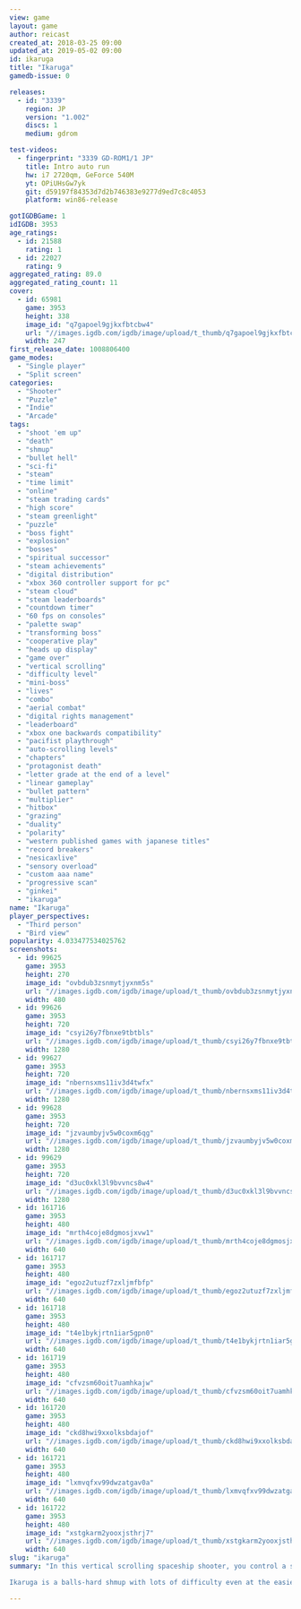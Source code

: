 ```yaml
---
view: game
layout: game
author: reicast
created_at: 2018-03-25 09:00
updated_at: 2019-05-02 09:00
id: ikaruga
title: "Ikaruga"
gamedb-issue: 0

releases:
  - id: "3339"
    region: JP
    version: "1.002"
    discs: 1
    medium: gdrom

test-videos:
  - fingerprint: "3339 GD-ROM1/1 JP"
    title: Intro auto run
    hw: i7 2720qm, GeForce 540M
    yt: OPiUHsGw7yk
    git: d59197f84353d7d2b746383e9277d9ed7c8c4053
    platform: win86-release

gotIGDBGame: 1
idIGDB: 3953
age_ratings:
  - id: 21588
    rating: 1
  - id: 22027
    rating: 9
aggregated_rating: 89.0
aggregated_rating_count: 11
cover:
  - id: 65981
    game: 3953
    height: 338
    image_id: "q7gapoel9gjkxfbtcbw4"
    url: "//images.igdb.com/igdb/image/upload/t_thumb/q7gapoel9gjkxfbtcbw4.jpg"
    width: 247
first_release_date: 1008806400
game_modes:
  - "Single player"
  - "Split screen"
categories:
  - "Shooter"
  - "Puzzle"
  - "Indie"
  - "Arcade"
tags:
  - "shoot 'em up"
  - "death"
  - "shmup"
  - "bullet hell"
  - "sci-fi"
  - "steam"
  - "time limit"
  - "online"
  - "steam trading cards"
  - "high score"
  - "steam greenlight"
  - "puzzle"
  - "boss fight"
  - "explosion"
  - "bosses"
  - "spiritual successor"
  - "steam achievements"
  - "digital distribution"
  - "xbox 360 controller support for pc"
  - "steam cloud"
  - "steam leaderboards"
  - "countdown timer"
  - "60 fps on consoles"
  - "palette swap"
  - "transforming boss"
  - "cooperative play"
  - "heads up display"
  - "game over"
  - "vertical scrolling"
  - "difficulty level"
  - "mini-boss"
  - "lives"
  - "combo"
  - "aerial combat"
  - "digital rights management"
  - "leaderboard"
  - "xbox one backwards compatibility"
  - "pacifist playthrough"
  - "auto-scrolling levels"
  - "chapters"
  - "protagonist death"
  - "letter grade at the end of a level"
  - "linear gameplay"
  - "bullet pattern"
  - "multiplier"
  - "hitbox"
  - "grazing"
  - "duality"
  - "polarity"
  - "western published games with japanese titles"
  - "record breakers"
  - "nesicaxlive"
  - "sensory overload"
  - "custom aaa name"
  - "progressive scan"
  - "ginkei"
  - "ikaruga"
name: "Ikaruga"
player_perspectives:
  - "Third person"
  - "Bird view"
popularity: 4.033477534025762
screenshots:
  - id: 99625
    game: 3953
    height: 270
    image_id: "ovbdub3zsnmytjyxnm5s"
    url: "//images.igdb.com/igdb/image/upload/t_thumb/ovbdub3zsnmytjyxnm5s.jpg"
    width: 480
  - id: 99626
    game: 3953
    height: 720
    image_id: "csyi26y7fbnxe9tbtbls"
    url: "//images.igdb.com/igdb/image/upload/t_thumb/csyi26y7fbnxe9tbtbls.jpg"
    width: 1280
  - id: 99627
    game: 3953
    height: 720
    image_id: "nbernsxms11iv3d4twfx"
    url: "//images.igdb.com/igdb/image/upload/t_thumb/nbernsxms11iv3d4twfx.jpg"
    width: 1280
  - id: 99628
    game: 3953
    height: 720
    image_id: "jzvaumbyjv5w0coxm6qg"
    url: "//images.igdb.com/igdb/image/upload/t_thumb/jzvaumbyjv5w0coxm6qg.jpg"
    width: 1280
  - id: 99629
    game: 3953
    height: 720
    image_id: "d3uc0xkl3l9bvvncs8w4"
    url: "//images.igdb.com/igdb/image/upload/t_thumb/d3uc0xkl3l9bvvncs8w4.jpg"
    width: 1280
  - id: 161716
    game: 3953
    height: 480
    image_id: "mrth4coje8dgmosjxvw1"
    url: "//images.igdb.com/igdb/image/upload/t_thumb/mrth4coje8dgmosjxvw1.jpg"
    width: 640
  - id: 161717
    game: 3953
    height: 480
    image_id: "egoz2utuzf7zxljmfbfp"
    url: "//images.igdb.com/igdb/image/upload/t_thumb/egoz2utuzf7zxljmfbfp.jpg"
    width: 640
  - id: 161718
    game: 3953
    height: 480
    image_id: "t4e1bykjrtn1iar5gpn0"
    url: "//images.igdb.com/igdb/image/upload/t_thumb/t4e1bykjrtn1iar5gpn0.jpg"
    width: 640
  - id: 161719
    game: 3953
    height: 480
    image_id: "cfvzsm60oit7uamhkajw"
    url: "//images.igdb.com/igdb/image/upload/t_thumb/cfvzsm60oit7uamhkajw.jpg"
    width: 640
  - id: 161720
    game: 3953
    height: 480
    image_id: "ckd8hwi9xxolksbdajof"
    url: "//images.igdb.com/igdb/image/upload/t_thumb/ckd8hwi9xxolksbdajof.jpg"
    width: 640
  - id: 161721
    game: 3953
    height: 480
    image_id: "lxmvqfxv99dwzatgav0a"
    url: "//images.igdb.com/igdb/image/upload/t_thumb/lxmvqfxv99dwzatgav0a.jpg"
    width: 640
  - id: 161722
    game: 3953
    height: 480
    image_id: "xstgkarm2yooxjsthrj7"
    url: "//images.igdb.com/igdb/image/upload/t_thumb/xstgkarm2yooxjsthrj7.jpg"
    width: 640
slug: "ikaruga"
summary: "In this vertical scrolling spaceship shooter, you control a ship that can change its polarity at will. As blue/white, the ship can easily destroy red/black enemies, and visa versa. Bullets of your polarity can be collected to fuel your missile gauge, but those opposite will kill you. Destroying an enemy ship will make them drop points for you to pick up, but they are polarized, too. Different difficulties exist to change exactly how you interact with polarized points, or how they appear.

Ikaruga is a balls-hard shmup with lots of difficulty even at the easiest level, and lots of replay value for those willing to face the challenge."

---
```

